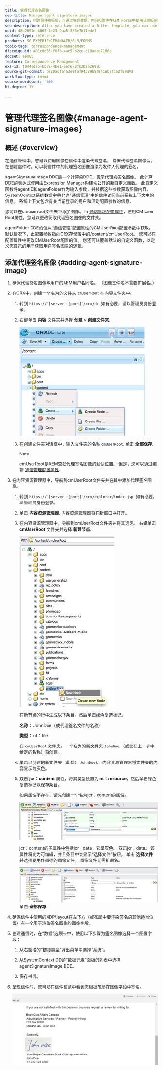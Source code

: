```yaml
---
title: 管理代理签名图像
seo-title: Manage agent signature images
description: 创建信件模板后，可通过管理数据、内容和附件在AEM Forms中使用该模板创建信件。
seo-description: After you have created a letter template, you can use it to create correspondence in AEM Forms by managing data, content, and attachments.
uuid: 48b2697e-6065-4e23-9aa8-333e7b11ede1
content-type: reference
products: SG_EXPERIENCEMANAGER/6.5/FORMS
topic-tags: correspondence-management
discoiquuid: a81cdd53-f0fb-4ac5-b2ec-c19aeee7186e
docset: aem65
feature: Correspondence Management
exl-id: f044ed75-bb72-4be1-aef6-2fb3b2a2697b
source-git-commit: b220adf6fa3e9faf94389b9a9416b7fca2f89d9d
workflow-type: tm+mt
source-wordcount: '690'
ht-degree: 1%

---
```


# 管理代理签名图像{#manage-agent-signature-images}

## 概述 {#overview}

在通信管理中，您可以使用图像在信件中渲染代理签名。 设置代理签名图像后，在创建信件时，可以将信件中的代理签名图像渲染为发件人代理的签名。

agentSignatureImage DDE是一个计算的DDE，表示代理的签名图像。 此计算DDE的表达式使用由Expression Manager构建块公开的新自定义函数。 此自定义函数将agentID和agentFolder作为输入参数，并根据这些参数获取图像内容。 SystemContext系统数据字典允许“通信管理”中的信件访问当前系统上下文中的信息。 系统上下文包含有关当前登录的用户和活动配置参数的信息。

您可以在cmuserroot文件夹下添加图像。 In [通信管理配置属性](/help/forms/using/cm-configuration-properties.md)，使用CM User Root属性，您可以更改获取代理签名图像的文件夹。

agentFolder DDE的值从“通信管理”配置属性的CMUserRoot配置参数中获取。 默认情况下，此配置参数指向CRX存储库中的/content/cmUserRoot。 您可以在配置属性中更改CMUserRoot配置的值。
您还可以覆盖默认的自定义函数，以定义您自己的用于获取用户签名图像的逻辑。

## 添加代理签名图像 {#adding-agent-signature-image}

1. 确保代理签名图像与用户的AEM用户名同名。 （图像文件名不需要扩展名。）
1. 在CRX中，创建一个名为的文件夹 `cmUserRoot` 在内容文件夹中。

   1. 转到 `https://'[server]:[port]'/crx/de`. 如有必要，请以管理员身份登录。

   1. 右键单击 **内容** 文件夹并选择 **创建** > **创建文件夹**.

      ![创建文件夹](assets/1_createnode_cmuserroot.png)

   1. 在创建文件夹对话框中，输入文件夹的名称 `cmUserRoot`. 单击 **全部保存**.

      >[!NOTE]
      >
      >cmUserRoot是AEM查找代理签名图像的默认位置。 但是，您可以通过编辑 [通信管理配置属性](/help/forms/using/cm-configuration-properties.md).

1. 在内容资源管理器中，导航到cmUserRoot文件夹并在其中添加代理签名图像。

   1. 转到 `https://'[server]:[port]'/crx/explorer/index.jsp`. 如有必要，以管理员身份登录。
   1. 单击 **内容资源管理器**. 内容资源管理器将在新窗口中打开。
   1. 在内容资源管理器中，导航到cmUserRoot文件夹并将其选定。 右键单击 **cmUserRoot** 文件夹并选择 **新建节点**.

      ![cmUserRoot中的新节点](assets/2_cmuserroot_newnode.png)

      在新节点的行中生成以下条目，然后单击绿色复选标记。

      **名称：** JohnDoe（或代理签名文件的名称）

      **类型：** nt：file

      在 `cmUserRoot` 文件夹，一个名为的新文件夹 `JohnDoe` （或您在上一步中给定的名称）将创建。

   1. 单击已创建的新文件夹（此处） `JohnDoe`)。 内容资源管理器将文件夹的内容显示为灰色。

   1. 双击 **jcr：content** 属性，将其类型设置为 **nt：resource**，然后单击绿色复选标记以保存条目。

      如果属性不存在，请先创建一个名为jcr：content的属性。

      ![jcr：content属性](assets/3_jcrcontentntresource.png)

      jcr：content的子属性中包括jcr：data，它呈灰色。 双击jcr：data。 该属性将变为可编辑，并且条目中会显示“选择文件”按钮。 单击 **选择文件** 并选择要用作徽标的图像文件。 图像文件无需扩展名。

      ![JCR数据](assets/5_jcrdata.png)
   单击 **全部保存**.

1. 确保信件中使用的XDP\layout在左下方（或布局中要渲染签名的其他适当位置）有一个用于渲染签名图像的图像字段。
1. 创建通信时，在“数据”选项卡中，使用以下步骤为签名图像选择一个图像字段：

   1. 从右窗格的“链接类型”弹出菜单中选择“系统”。

   1. 从SystemContext DD的“数据元素”面板的列表中选择agentSignatureImage DDE。

   1. 保存书信。

1. 呈现信件时，您可以在信件预览中看到您根据布局在图像字段中签名。

   ![信件中的代理签名图像](assets/letterwithsignature.png)
